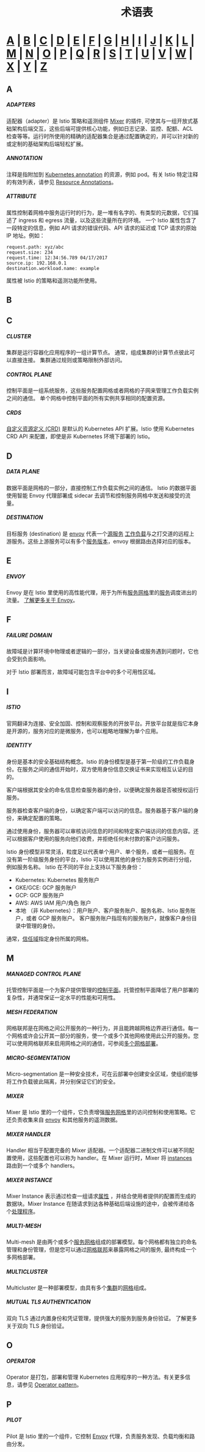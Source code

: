# <svg class="icon"><use xlink:href="https://preliminary.istio.io/img/icons.svg#glossary"></use></svg>术语表
# [A](#a) | [B](#b) | [C](#c) | [D](#d) | [E](#e) | [F](#f) | [G](#g) | [H](#h) | [I](#i) | [J](#j) | [K](#k) | [L](#l) | [M](#n) | [N](#n) | [O](#o) | [P](#p) | [Q](#q) | [R](#r) | [S](#s) | [T](#t) | [U](#u) | [V](#v) | [W](#w) | [X](#x) | [Y](#y) | [Z](#z)  
## A
##### ADAPTERS
适配器（adapter）是 Istio 策略和遥测组件 [Mixer](#mixer) 的插件, 可使其与一组开放式基础架构后端交互，这些后端可提供核心功能，例如日志记录、监控、配额、ACL 检查等等。运行时所使用的精确的适配器集合是通过配置确定的，并可以针对新的或定制的基础架构后端轻松扩展。
##### ANNOTATION
注释是指附加到 [Kubernetes annotation](https://kubernetes.io/docs/concepts/overview/working-with-objects/annotations/) 的资源，例如 pod。有关 Istio 特定注释的有效列表，请参见 [Resource Annotations](https://preliminary.istio.io/zh/docs/reference/config/annotations/)。
##### ATTRIBUTE
属性控制着网格中服务运行时的行为，是一堆有名字的、有类型的元数据，它们描述了 ingress 和 egress 流量，以及这些流量所在的环境。
一个 Istio 属性包含了一段特定的信息，例如 API 请求的错误代码、API 请求的延迟或 TCP 请求的原始 IP 地址。例如：

```
request.path: xyz/abc
request.size: 234
request.time: 12:34:56.789 04/17/2017
source.ip: 192.168.0.1
destination.workload.name: example
```

属性被 Istio 的策略和遥测功能所使用。
## B

## C
##### CLUSTER
集群是运行容器化应用程序的一组计算节点。 通常，组成集群的计算节点彼此可以直接连接。 集群通过规则或策略限制外部访问。
##### CONTROL PLANE
控制平面是一组系统服务，这些服务配置网格或者网格的子网来管理工作负载实例之间的通信。 单个网格中控制平面的所有实例共享相同的配置资源。
##### CRDS
[自定义资源定义 (CRD)](https://kubernetes.io/docs/concepts/extend-kubernetes/api-extension/custom-resources/)
是默认的 Kubernetes API 扩展。Istio 使用 Kubernetes CRD API 来配置，即使是非 Kubernetes 环境下部署的 Istio。
## D
##### DATA PLANE
数据平面是网格的一部分，直接控制工作负载实例之间的通信。 Istio 的数据平面使用智能 Envoy 代理部署成 sidecar 去调节和控制服务网格中发送和接受的流量。
##### DESTINATION
目标服务 (destination) 是 [envoy](#envoy) 代表一个[源服务](#source) [工作负载](#workload)与之打交道的远程上游服务。这些上游服务可以有多个[服务版本](#service)，envoy 根据路由选择对应的版本。
## E
##### ENVOY
Envoy 是在 Istio 里使用的高性能代理，用于为所有[服务网格](#service-mesh)里的[服务](#service)调度进出的流量。
[了解更多关于 Envoy](https://envoyproxy.github.io/envoy/)。
## F
##### FAILURE DOMAIN
故障域是计算环境中物理或者逻辑的一部分，当关键设备或服务遇到问题时，它也会受到负面影响。

对于 Istio 部署而言，故障域可能包含平台中的多个可用性区域。
## I
##### ISTIO
官网翻译为连接、安全加固、控制和观察服务的开放平台。开放平台就是指它本身是开源的，服务对应的是微服务，也可以粗略地理解为单个应用。
##### IDENTITY
身份是基本的安全基础结构概念。Istio 的身份模型是基于第一阶级的工作负载身份。在服务之间的通信开始时，双方使用身份信息交换证书来实现相互认证的目的。

客户端根据其安全的命名信息检查服务器的身份，以便确定服务器是否被授权运行服务。

服务器检查客户端的身份，以确定客户端可以访问的信息。服务器基于客户端的身份，来确定配置的策略。

通过使用身份，服务器可以审核访问信息的时间和特定客户端访问的信息内容。还可以根据客户使用的服务向他们收费，并拒绝任何未付款的客户访问服务。

Istio 身份模型非常灵活，粒度足以代表单个用户、单个服务，或者一组服务。在没有第一阶级服务身份的平台，Istio 可以使用其他的身份为服务实例进行分组，例如服务名称。
Istio 在不同的平台上支持以下服务身份：
- Kubernetes: Kubernetes 服务账户
- GKE/GCE: GCP 服务账户
- GCP: GCP 服务账户
- AWS: AWS IAM 用户/角色 账户
- 本地 （非 Kubernetes）：用户账户、客户服务账户、服务名称、Istio 服务账户，或者 GCP 服务账户。 客户服务账户指现有的服务账户，就像客户身份目录中管理的身份。

通常，[信任域](#trust-domain)指定身份所属的网格。
## M
##### MANAGED CONTROL PLANE
托管控制平面是一个为客户提供管理的[控制平面](#control-plane)。托管控制平面降低了用户部署的复杂性，并通常保证一定水平的性能和可用性。
##### MESH FEDERATION
网格联邦是在网格之间公开服务的一种行为，并且能跨越网格边界进行通信。每一个网格或许会公开其一部分的服务，使一个或多个其他网格使用此公开的服务。您可以使用网格联邦来启用网格之间的通信，可参阅[多个网格部署](#multiple-meshes)。
##### MICRO-SEGMENTATION
Micro-segmentation 是一种安全技术，可在云部署中创建安全区域，使组织能够将工作负载彼此隔离，并分别保证它们的安全。
##### MIXER
Mixer 是 Istio 里的一个组件，它负责增强[服务网格](#service-mesh)里的访问控制和使用策略。它还负责收集来自 [envoy](#envoy) 和其他服务的遥测数据。
##### MIXER HANDLER
Handler 相当于配置完备的 Mixer 适配器。一个适配器二进制文件可以被不同配置使用，这些配置也可以称为 handler。在 Mixer 运行时，Mixer 将 [instances](#mixer-instance) 路由到一个或多个 handlers。
##### MIXER INSTANCE
Mixer Instance 表示通过检查一组请求[属性](#attribute) ，并结合使用者提供的配置而生成的数据块。Mixer Instance 在随请求到达各种基础后端设施的途中，会被传递给各个[处理程序](#mixer-handler)。
##### MULTI-MESH
Multi-mesh 是由两个或多个[服务网格](#service-mesh)组成的部署模型。每个网格都有独立的命名管理和身份管理，但是您可以通过[网格联邦](#mesh-federation)来暴露网格之间的服务, 最终构成一个多网格部署。
##### MULTICLUSTER
Multicluster 是一种部署模型，由具有多个[集群](#cluster)的[网格](#service-mesh)组成。
##### MUTUAL TLS AUTHENTICATION
双向 TLS 通过内置身份和凭证管理，提供强大的服务到服务身份验证。 了解更多关于双向 TLS 身份验证。
## O
##### OPERATOR
Operator 是打包，部署和管理 Kubernetes 应用程序的一种方法。有关更多信息，请参见 [Operator pattern](https://kubernetes.io/docs/concepts/extend-kubernetes/operator/)。
## P
##### PILOT
Pilot 是 Istio 里的一个组件，它控制 [Envoy](#envoy) 代理，负责服务发现、负载均衡和路由分发。
##### POD
Pod 中包含了一个或多个共享存储和网络的容器 （例如 [Docker](https://www.docker.com/) 容器），
以及如何运行容器的规范。Pod 是 Istio 的 [Kubernetes](https://kubernetes.io/docs/concepts/workloads/pods/pod-overview/) 部署中的一个[工作负载实例](#workload-instance)。
## R
##### ROUTING RULES
您在[虚拟服务](#virtual-services)中配置的路由规则，遵循服务网格定义了请求的路径。 使用路由规则，您可以定义将寻址到虚拟服务主机的流量路由到指定目标的工作负载。 路由规则使您可以控制流量，以实现如 A/B 测试、金丝雀发布以及按百分比分配流量的分阶段发布等任务。
## S
##### SERVICE
使用[服务名称](#service-name)标识一组具有关联行为的服务[服务网格](#service-mesh)，并使用这些名称应用 Istio 策略（例如负载均衡和路由）。服务通常由一个或多个[服务 Endpoint](#service-endpoint) 实现，并且或许包含多个[服务版本](#service-version)。
##### SERVICE CONSUMER
服务消费者是使用 [service](#service) 的代理。
##### SERVICE ENDPOINT
Service Endpoint 是一个 [service](#service) 的网络可达表现形式。Service endpoint 由[工作负载实例](#workload-instance)暴露，但并不是所有的服务都有 service endpoint。
##### SERVICE MESH
*服务网格* （简称 *网格* ）是一个可管理、可观测以及支持[工作负载实例](#workload-instance)之间进行安全通信的基础设施层。

在一个网格中，服务名称与命名空间组合具有唯一性。例如，在一个[多集群](#multicluster)的网格中，`cluster-1` 集群的 `foo` 命名空间中的 `bar` 服务和 `cluster-2` 集群的 `foo` 命名空间中的 `bar` 服务被认为是同一个服务。

由于服务网格会共享这种[标识](#identity)，因此同一服务网格内的[工作负载实例](#workload-instance)可以相互认证通信。
##### SERVICE NAME
Service Name 是 [service](#service) 唯一的名字，是 [service](#service) 在 [service mesh](#service-mesh) 里的唯一标识。一个服务不应该被重命名，或者维护它的标识，每一个服务名都是唯一的。一个服务有多个 [versions](#service-version)，但是服务名是与版本独立的。
##### SECURE NAMING
Secure Naming 提供一个 [service name](#service-name) 到 [workload instance principals](#workload-instance-principal) 的映射，这个工作负载实例被授权运行一个 [workload instances](#workload-instance)，实现一个 [service](#service)。
##### SERVICE OPERATOR
Service Operator 是在 [service mesh](#service-mesh) 里管理 [service](#service) 的代理，它们通过操纵配置状态并通过各种仪表板监视服务的运行状况来管理这些服务。
##### SERVICE PRODUCER
创建[服务](#service)的 pilot-agent。
##### SERVICE REGISTRY
Istio 维护了一个内部服务注册表 (service registry)，它包含在服务网格中运行的一组[服务](#service)及其相应的[服务 endpoints](#service-endpoint)。Istio 使用服务注册表生成 [Envoy](#envoy) 配置。

Istio 不提供[服务发现](https://en.wikipedia.org/wiki/Service_discovery)，尽管大多数服务都是通过 [Pilot](#pilot) adapter 自动加入到服务注册表里的，而且这反映了底层平台（Kubernetes、Consul、plain DNS）的已发现的服务。还有就是，可以使用 [`ServiceEntry`](#service-entries) 配置手动进行注册。
##### SERVICE VERSION
区分一系列[服务](#service)，通常通过[工作负载](#workload)二进制文件的不同版本来帮助确定。在一些场景多服务版本是需要的，比如 A/B 测试和金丝雀发布。
##### SOURCE
Source 是 [Envoy](#envoy) 代理的下游客户端。在[服务网格](#service-mesh)里，source 通常是一个[工作负载](#workload)，但是入口流量的 source 有可能包含其他客户端，例如浏览器，或者一个移动应用。
## T
##### TLS ORIGINATION
TLS 源（TLS Origination）发生于一个被配置为接收内部未加密 HTTP 连接的 Istio 代理（sidecar 或 egress gateway）加密请求并使用简单或双向 TLS 将其转发至安全的 HTTPS 服务器时。这与 [TLS 终止](https://en.wikipedia.org/wiki/TLS_termination_proxy)相反，后者发生于一个接受 TLS 连接的 ingress 代理解密 TLS 并将未加密的请求传递到网格内部的服务时。
##### TRUST DOMAIN
[信任域](https://spiffe.io/spiffe/concepts/#trust-domain)对应于系统的信任根，并且是工作负载标识的一部分。

Istio 使用信任域在网格中创建所有[身份](#identity)。每个网格都有一个专用的信任域。

例如在 `spiffe://mytrustdomain.com/ns/default/sa/myname` 中标示网格的子字符串是：`mytrustdomain.com`。此子字符串是此网格的信任域。
##### TRUST DOMAIN MIGRATION
更改 Istio 网格的[信任域](#trust-domain)的过程。
## W
##### WORKLOAD
[operators](#operator) 部署的二进制文件，用于提供服务网格应用的一些功能。工作负载有自己的名称，命名空间，和唯一的 id。这些属性可以通过下面的[属性](#attribute)被策略配置和遥测配置使用：

* `source.workload.name`, `source.workload.namespace`, `source.workload.uid`
* `destination.workload.name`, `destination.workload.namespace`, `destination.workload.uid`

在 Kubernetes 环境中，一个工作负载通常对应一个 Kubernetes deployment，
并且一个[工作负载实例](#workload-instance)对应一个独立的被 deployment 管理的 [pod](#pod)。
##### WORKLOAD INSTANCE
工作负载实例是[工作负载](#workload)的一个二进制实例化对象。
一个工作负载实例可以开放零个或多个[服务 endpoint](#service-endpoint)，
也可以消费零个或多个[服务](#service)。

工作负载实例具有许多属性：

- 名称和命名空间
- 唯一的 ID
- IP 地址
- 标签
- 主体

通过访问 `source.*` 和 `destination.*` 下面的属性，在 Istio 的策略和遥测配置功能中，可以用到这些属性。
##### WORKLOAD INSTANCE PRINCIPAL
工作负载实例主体是[工作负载实例](#workload-instance)的可验证权限。Istio 的服务到服务身份验证用于生成工作负载实例主体。默认情况下，工作负载实例主体与 SPIFFE ID 格式兼容。

在 `policy` 和 `telemetry` 配置中用到了工作负载实例主体，对应的[属性](#attribute)是 `source.principal` 和 `destination.principal`。